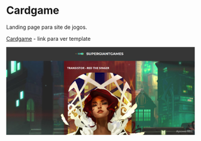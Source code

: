 # Cardgame

Landing page para site de jogos.

[Cardgame]() - link para ver template

<img src="./src/assets/cardgame.jpg" alt="cardgame" />